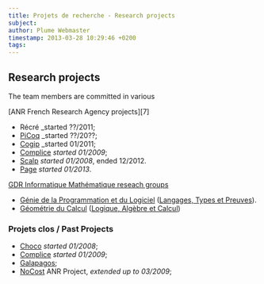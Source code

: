 ```yaml
---
title: Projets de recherche - Research projects
subject:
author: Plume Webmaster
timestamp: 2013-03-28 10:29:46 +0200
tags: 
---
```


## Research projects

The team members are committed in various

[ANR French Research Agency projects][7]

  * Récré _started ??/2011;
  * [PiCoq][] _started ??/20??;
  * [Cogip][] _started 01/2011;
  * [Complice][9] _started 01/2009_;
  * [Scalp][Scalp] _started 01/2008_, ended 12/2012.
  * [Page][Pace] _started 01/2013_.
  
[GDR Informatique Mathématique reseach groups][12]


  * [Génie de la Programmation et du Logiciel][13] ([Langages, Types et
Preuves][14]).
  * [Géométrie du Calcul][15] ([Logique, Algèbre et Calcul][16])

###  Projets clos / Past Projects

  * [Choco][8] _started 01/2008_;
  * [Complice][9] _started 01/2009_;
  * [Galapagos][10];
  * [NoCost][17] ANR Project, _extended up to 03/2009_;

[Pace]: http://perso.ens-lyon.fr/daniel.hirschkoff/pace/
[PiCoq]: http://sardes.inrialpes.fr/collaborations/PiCoq/
[Choco]: http://choco.pps.jussieu.fr/ (PPS à Jussieu)
[ChoCoLa]: http://chocola.ens-lyon.fr/ (Rencontres ChoCoLa)
[Complice]: http://www-lipn.univ-paris13.fr/complice/spip.php?rubrique4 (Complice project)
[MALOA]: http://www.maths.leeds.ac.uk/maloa/ (Maloa project)
[Récré]: http://recre.ens-lyon.fr/ (Récré project)
[Cogip]: http://perso.ens-lyon.fr/daniel.hirschkoff/cogip/ (COalgebras- and Games- based Interpretations of Processes)
[Scalp]: http://scalp.gforge.inria.fr/ (Scalp project)

[8]: http://choco.pps.jussieu.fr/
[9]: http://www-lipn.univ-paris13.fr/complice/spip.php?rubrique4
[10]: http://galapagos.gforge.inria.fr/
[12]: http://www.gdr-im.fr/
[13]: http://gdr-gpl.cnrs.fr/
[14]: http://www.lri.fr/%7Epaulin/GPL/
[15]: http://iml.univ-mrs.fr/%7Eregnier/gdr-im/
[16]: http://www.pps.jussieu.fr/%7Ekesner/gdr/presentation.html
[17]: http://www-lipn.univ-paris13.fr/nocost/
